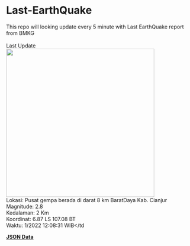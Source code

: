 # Last-EarthQuake
This repo will looking update every 5 minute with Last EarthQuake report from BMKG
<br>
<br>
Last Update
<br>
<img src="https://ews.bmkg.go.id/TEWS/data/20221123120831.mmi.jpg" width="400"/>
<br>
Lokasi: Pusat gempa berada di darat 8 km BaratDaya Kab. Cianjur <br>
Magnitude: 2.8 <br>
Kedalaman: 2 Km <br>
Koordinat: 6.87 LS 107.08 BT <br>
Waktu: 1/2022 12:08:31 WIB</td <br>

<a href="./data/data.json">**JSON Data**</a>

